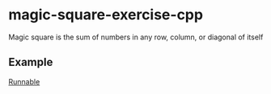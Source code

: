 magic-square-exercise-cpp
=========================

Magic square is the sum of numbers in any row, column, or diagonal of itself

## Example ##

[Runnable](http://runnable.com/me/U80OHoPjsP1u8rxQ)
